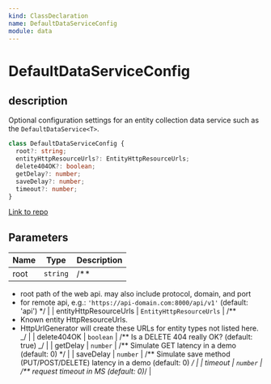```yaml
---
kind: ClassDeclaration
name: DefaultDataServiceConfig
module: data
---
```


# DefaultDataServiceConfig

## description

Optional configuration settings for an entity collection data service
such as the `DefaultDataService<T>`.

```ts
class DefaultDataServiceConfig {
  root?: string;
  entityHttpResourceUrls?: EntityHttpResourceUrls;
  delete404OK?: boolean;
  getDelay?: number;
  saveDelay?: number;
  timeout?: number;
}
```

[Link to repo](https://github.com/ngrx/platform/blob/master/modules/data/src/dataservices/default-data-service-config.ts#L7-L26)

## Parameters

| Name | Type     | Description |
| ---- | -------- | ----------- |
| root | `string` | /\*\*       |

- root path of the web api. may also include protocol, domain, and port
- for remote api, e.g.: `'https://api-domain.com:8000/api/v1'` (default: 'api')
  \*/ |
  | entityHttpResourceUrls | `EntityHttpResourceUrls` | /\*\*
- Known entity HttpResourceUrls.
- HttpUrlGenerator will create these URLs for entity types not listed here.
  _/ |
  | delete404OK | `boolean` | /\*\* Is a DELETE 404 really OK? (default: true) _/ |
  | getDelay | `number` | /** Simulate GET latency in a demo (default: 0) \*/ |
  | saveDelay | `number` | /** Simulate save method (PUT/POST/DELETE) latency in a demo (default: 0) _/ |
  | timeout | `number` | /\*\* request timeout in MS (default: 0)_/ |
